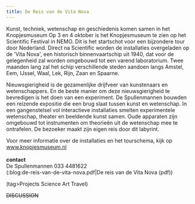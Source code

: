 ```yaml
---
title: De Reis van de Vita Nova
---
```

Kunst, techniek, wetenschap en geschiedenis komen samen in het Knopjesmuseum
Op 3 en 4 oktober is het Knopjesmuseum te zien op het Scientific Festival in NEMO. Dit is het startschot voor een bijzondere tour door Nederland. Direct na Scientific worden de installaties overgeladen op de 'Vita Nova', een historisch binnenvaartschip uit 1940, dat voor de gelegenheid zal worden omgebouwd tot een varend laboratorium. Twee maanden lang zal het schip verschillende steden aandoen langs Amstel, Eem, IJssel, Waal, Lek, Rijn, Zaan en Spaarne.
 
Nieuwsgierigheid is de gezamenlijke drijfveer van kunstenaars en wetenschappers. En de beste manier om deze nieuwsgierigheid te bevredigen is het doen van een experiment. De Spullenmannen bouwden een reizende expositie die een brug slaat tussen kunst en wetenschap. In een gangenstelsel vol interactieve installaties smelten experimentele wetenschap, theater en beeldende kunst samen. Oude apparaten zijn omgebouwd tot instrumenten om theorieën uit de wetenschap mee te ontrafelen. De bezoeker maakt zijn eigen reis door dit labyrint.
 
Voor meer informatie over de installaties en het tourschema, kijk op www.knopjesmuseum.nl
 \
\
**contact**  
De Spullenmannen
033 4481622
\
(:blog:de-reis-van-de-vita-nova.pdf|De reis van de Vita Nova (pdf))

(tag>Projects Science Art Travel)


~~DISCUSSION~~
